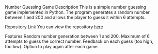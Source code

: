 Number Guessing Game
Description
This is a simple number guessing game implemented in Python. The program generates a random number between 1 and 200 and allows the player to guess it within 6 attempts.

Repository Link
You can view the repository [here](https://github.com/Aryabindu/Basic-level--Task2/blob/main/number%20guess%20.py)

Features
Random number generation between 1 and 200.
Maximum of 6 attempts to guess the correct number.
Feedback on each guess (too high, too low).
Option to play again after each game.
